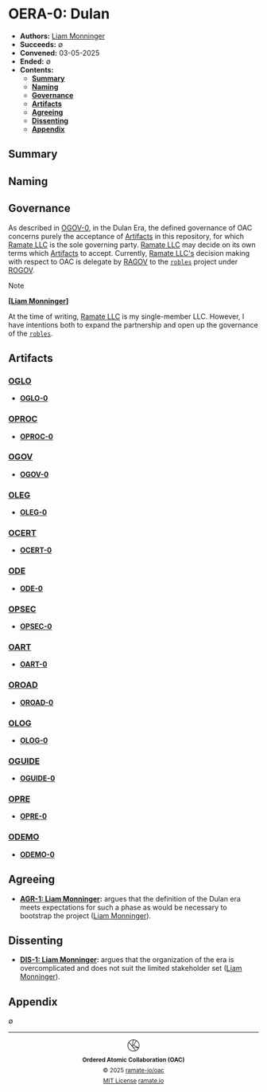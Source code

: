 # OERA-0: Dulan
- **Authors:** [Liam Monninger](mailto:liam@ramate.io)
- **Succeeds:** $\emptyset$
- **Convened:** 03-05-2025
- **Ended:** $\emptyset$
- **Contents:**
  - **[Summary](#summary)**
  - **[Naming](#naming)**
  - **[Governance](#governance)**
  - **[Artifacts](#artifacts)**
  - **[Agreeing](#agreeing)**
  - **[Dissenting](#dissenting)**
  - **[Appendix](#appendix)**

## Summary

## Naming

## Governance
As described in [OGOV-0](../../ogov/oera-000-000-000-dulan/ogov-000-000-000/README.md), in the Dulan Era, the defined governance of OAC concerns purely the acceptance of [Artifacts](../../oglo/oera-000-000-000-dulan/oglo-000-000-000-artifact/README.md) in this repository, for which [Ramate LLC](https://www.ramate.io) is the sole governing party. [Ramate LLC](https://www.ramate.io) may decide on its own terms which [Artifacts](../../oglo/oera-000-000-000-dulan/oglo-000-000-000-artifact/README.md) to accept. Currently, [Ramate LLC's](https://www.ramate.io) decision making with respect to OAC is delegate by [RAGOV](https://github.com/ramate-io/ramate/tree/main/ragov) to the [`robles`](https://github.com/ramate-io/robles) project under [ROGOV](https://github.com/ramate-io/robles/tree/main/rogov).

> [!NOTE]
>
> **[[Liam Monninger](mailto:liam@ramate.io)]**
>
> At the time of writing, [Ramate LLC](https://www.ramate.io) is my single-member LLC. However, I have intentions both to expand the partnership and open up the governance of the [`robles`](https://github.com/ramate-io/robles).

## Artifacts

### [OGLO](../../oglo/oera-000-000-000-dulan/README.md)
- **[OGLO-0](../../oglo/oera-000-000-000-dulan/oglo-000-000-000/README.md)**

### [OPROC](../../oproc/oera-000-000-000-dulan/README.md)
- **[OPROC-0](../../oproc/oera-000-000-000-dulan/oproc-000-000-000/README.md)**

### [OGOV](../../ogov/oera-000-000-000-dulan/README.md)
- **[OGOV-0](../../ogov/oera-000-000-000-dulan/ogov-000-000-000/README.md)**

### [OLEG](../../oleg/oera-000-000-000-dulan/README.md)
- **[OLEG-0](../../oleg/oera-000-000-000-dulan/oleg-000-000-000/README.md)**

### [OCERT](../../ocert/oera-000-000-000-dulan/README.md)
- **[OCERT-0](../../ocert/oera-000-000-000-dulan/ocert-000-000-000/README.md)**

### [ODE](../../ode/oera-000-000-000-dulan/README.md)
- **[ODE-0](../../ode/oera-000-000-000-dulan/ode-000-000-000/README.md)**

### [OPSEC](../../ospec/oera-000-000-000-dulan/README.md)
- **[OPSEC-0](../../ospec/oera-000-000-000-dulan/ospec-000-000-000/README.md)**

### [OART](../../oart/oera-000-000-000-dulan/README.md)
- **[OART-0](../../oart/oera-000-000-000-dulan/oart-000-000-000/README.md)**

### [OROAD](../../oroad/oera-000-000-000-dulan/README.md)
- **[OROAD-0](../../oroad/oera-000-000-000-dulan/oroad-000-000-000/README.md)**

### [OLOG](../../olog/oera-000-000-000-dulan/README.md)
- **[OLOG-0](../../olog/oera-000-000-000-dulan/olog-000-000-000/README.md)**

### [OGUIDE](../../oguide/oera-000-000-000-dulan/README.md)
- **[OGUIDE-0](../../oguide/oera-000-000-000-dulan/oguide-000-000-000/README.md)**

### [OPRE](../../opre/oera-000-000-000-dulan/README.md)
- **[OPRE-0](../../opre/oera-000-000-000-dulan/opre-000-000-000/README.md)**

### [ODEMO](../../odemo/oera-000-000-000-dulan/README.md)
- **[ODEMO-0](../../odemo/oera-000-000-000-dulan/odemo-000-000-000/README.md)**

## Agreeing
- **[AGR-1: Liam Monninger](./agreeing/agr-001-liam-monninger/README.md):** argues that the definition of the Dulan era meets expectations for such a phase as would be necessary to bootstrap the project ([Liam Monninger](mailto:liam@ramate.io)).

## Dissenting
- **[DIS-1: Liam Monninger](./dissenting/dis-001-liam-monninger/README.md):** argues that the organization of the era is overcomplicated and does not suit the limited stakeholder set ([Liam Monninger](mailto:liam@ramate.io)).

## Appendix
$\emptyset$

<!--OAC FOOTER: DO NOT REMOVE THIS LINE-->
---

<div align="center">
  <a href="https://github.com/ramate-io/oac">
    <picture>
      <source srcset="/assets/oac-inverted-transparent.png" media="(prefers-color-scheme: dark)">
      <img height="24" src="/assets/oac-transparent.png" alt="OAC"/>
    </picture>
  </a>
  <br/>
  <sub>
    <b>Ordered Atomic Collaboration (OAC)</b>
    <br/>
    &copy; 2025 <a href="https://github.com/ramate-io/oac">ramate-io/oac</a>
    <br/>
    <a href="https://github.com/ramate-io/oac/blob/main/LICENSE">MIT License</a>
    <a href="https://www.ramate.io">ramate.io</a>
  </sub>
</div>

